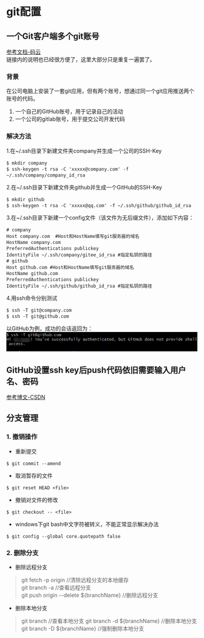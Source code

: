 # git配置

## 一个Git客户端多个git账号
[参考文档-码云](https://gitee.com/help/articles/4229#article-header1)  
链接内的说明也已经很方便了，这里大部分只是重复一遍罢了。

### 背景
在公司电脑上安装了一套git应用，但有两个账号，想通过同一个git应用推送两个账号的代码。
1. 一个自己的GitHub账号，用于记录自己的活动
2. 一个公司的gitlab账号，用于提交公司开发代码

### 解决方法
1.在~/.ssh目录下新建文件夹company并生成一个公司的SSH-Key
```
$ mkdir company
$ ssh-keygen -t rsa -C 'xxxxx@company.com' -f ~/.ssh/company/company_id_rsa
```
2.在~/.ssh目录下新建文件夹github并生成一个GitHub的SSH-Key
```
$ mkdir github
$ ssh-keygen -t rsa -C 'xxxxx@qq.com' -f ~/.ssh/github/github_id_rsa
```
3.在~/.ssh目录下新建一个config文件（该文件为无后缀文件），添加如下内容：
```
# company
Host company.com  #Host和HostName填写git服务器的域名
HostName company.com
PreferredAuthentications publickey
IdentityFile ~/.ssh/company/gitee_id_rsa #指定私钥的路径
# github
Host github.com #Host和HostName填写git服务器的域名
HostName github.com
PreferredAuthentications publickey
IdentityFile ~/.ssh/github/github_id_rsa #指定私钥的路径
```
4.用ssh命令分别测试
```
$ ssh -T git@company.com
$ ssh -T git@github.com
```
以GitHub为例，成功的会话返回为：
![](../resources/GitHub测试成功.png)

## GitHub设置ssh key后push代码依旧需要输入用户名、密码
[参考博文-CSDN](https://blog.csdn.net/weixin_38515203/article/details/89426242)

## 分支管理

### 1. 撤销操作
- 重新提交
```
$ git commit --amend
```
- 取消暂存的文件
```
$ git reset HEAD <file>
```
- 撤销对文件的修改
```
$ git checkout -- <file>
```
- windows下git bash中文字符被转义，不能正常显示解决办法
```
$ git config --global core.quotepath false
```

### 2. 删除分支
- 删除远程分支
> git fetch -p origin //清除远程分支的本地缓存  
> git branch -a //查看远程分支  
> git push origin --delete ${branchName} //删除远程分支

- 删除本地分支
> git branch //查看本地分支
> git branch -d ${branchName} //删除本地分支
> git branch -D ${branchName} //强制删除本地分支